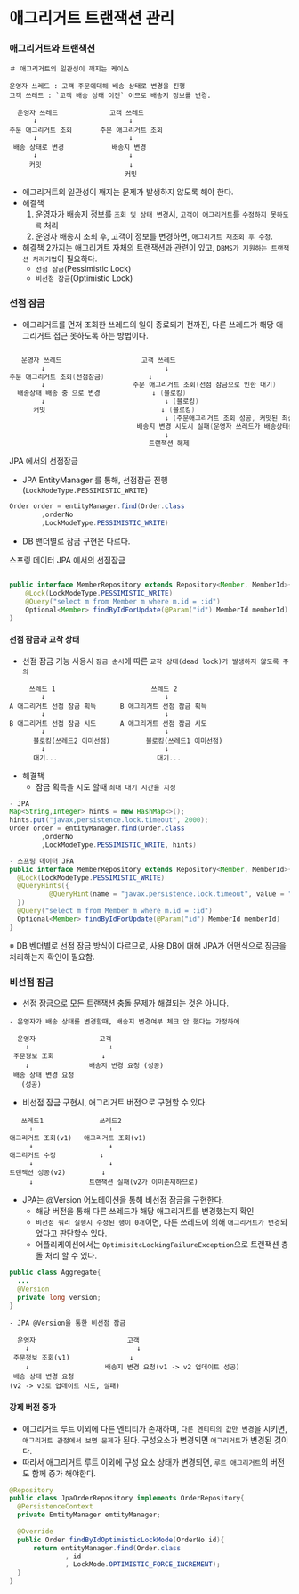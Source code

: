 # 애그리거트 트랜잭션 관리

### 애그리거트와 트랜잭션
````
＃ 애그리거트의 일관성이 깨지는 케이스

운영자 쓰레드 : 고객 주문에대해 배송 상태로 변경을 진행
고객 쓰레드 : `고객 배송 상태 이전` 이므로 배송지 정보를 변경.

  운영자 쓰레드             고객 쓰레드
      ↓                       ↓
주문 애그리거트 조회       주문 애그리거트 조회
      ↓                       ↓
 배송 상태로 변경            배송지 변경
      ↓                       ↓
     커밋                      ↓
                             커밋                                   
````
- 애그리거트의 일관성이 깨지는 문제가 발생하지 않도록 해야 한다.
- 해결책
  1. 운영자가 배송지 정보를 `조회 및 상태 변경`시, `고객이 애그리거트`를 `수정하지 못하도록` 처리
  2. 운영자 배송지 조회 후, 고객이 정보를 변경하면, `애그리거트 재조회 후 수정`.
- 해결책 2가지는 애그리거트 자체의 트랜잭션과 관련이 있고, `DBMS가 지원하는 트랜잭션 처리기법`이 필요하다.
  - `선점 잠금`(Pessimistic Lock)
  - `비선점 잠금`(Optimistic Lock)

### 선점 잠금
- 애그리거트를 먼저 조회한 쓰레드의 일이 종료되기 전까진, 다른 쓰레드가 해당 애그리거트 접근 못하도록 하는 방법이다.
```java

   운영자 쓰레드                    고객 쓰레드
        ↓                              ↓
주문 애그리거트 조회(선점잠금)           ↓
        ↓                      주문 애그리거트 조회(선점 잠금으로 인한 대기)
  배송상태 배송 중 으로 변경             ↓ (블로킹) 
        ↓                              ↓ (블로킹)
      커밋                             ↓ (블로킹)
                                       ↓ (주문애그리거트 조회 성공, 커밋된 최신데이터 조회함) 
                                배송지 변경 시도시 실패(운영자 쓰레드가 배송상태를 배송 중 으로 변경을 진행했으므로)
                                       ↓ 
                                   트랜잭션 해제
````
JPA 에서의 선점잠금
- JPA EntityManager 를 통해, 선점잠금 진행 (`LockModeType.PESSIMISTIC_WRITE`)
````JAVA
Order order = entityManager.find(Order.class
        ,orderNo
        ,LockModeType.PESSIMISTIC_WRITE)
````
- DB 밴더별로 잠금 구현은 다르다.

스프링 데이터 JPA 에서의 선점잠금
````JAVA

public interface MemberRepository extends Repository<Member, MemberId>{
    @Lock(LockModeType.PESSIMISTIC_WRITE)
    @Query("select m from Member m where m.id = :id")
    Optional<Member> findByIdForUpdate(@Param("id") MemberId memberId)
}
````


#### 선점 잠금과 교착 상태
- 선점 잠금 기능 사용시 `잠금 순서`에 따른 `교착 상태(dead lock)가 발생하지 않도록 주의`
````
     쓰레드 1                        쓰레드 2
        ↓                              ↓
A 애그리거트 선점 잠금 획득      B 애그리거트 선점 잠금 획득
        ↓                              ↓
B 애그리거트 선점 잠금 시도      A 애그리거트 선점 잠금 시도
        ↓                              ↓
      블로킹(쓰레드2 이미선점)         블로킹(쓰레드1 이미선점)  
        ↓                              ↓
      대기...                         대기...  
````
- 해결책
  - 잠금 획득을 시도 할때 `최대 대기 시간을 지정`
````JAVA
- JPA
Map<String,Integer> hints = new HashMap<>();
hints.put("javax,persistence.lock.timeout", 2000);
Order order = entityManager.find(Order.class
        ,orderNo
        ,LockModeType.PESSIMISTIC_WRITE, hints)
````
````JAVA
- 스프링 데이터 JPA
public interface MemberRepository extends Repository<Member, MemberId>{
  @Lock(LockModeType.PESSIMISTIC_WRITE)
  @QueryHints({
          @QueryHint(name = "javax.persistence.lock.timeout", value = "2000")
  })
  @Query("select m from Member m where m.id = :id")
  Optional<Member> findByIdForUpdate(@Param("id") MemberId memberId)
}
````
※ DB 벤더별로 선점 잠금 방식이 다르므로, 사용 DB에 대해 JPA가 어떤식으로 잠금을 처리하는지 확인이 필요함.

### 비선점 잠금
- 선점 잠금으로 모든 트랜잭션 충돌 문제가 해결되는 것은 아니다.
````
- 운영자가 배송 상태를 변경할때, 배송지 변경여부 체크 안 했다는 가정하에

  운영자                고객
    ↓                    ↓
 주문정보 조회            ↓
    ↓               배송지 변경 요청 (성공)
 배송 상태 변경 요청   
   (성공) 

````
- 비선점 잠금 구현시, 애그리거트 버전으로 구현할 수 있다.
````
   쓰레드1              쓰레드2
     ↓                   ↓
애그리거트 조회(v1)   애그리거트 조회(v1)
     ↓                   ↓
애그리거트 수정           ↓
     ↓                   ↓
트랜잭션 성공(v2)         ↓     
     ↓              트랜잭션 실패(v2가 이미존재하므로)
````
- JPA는 @Version 어노테이션을 통해 비선점 잠금을 구현한다.
  - 해당 버전을 통해 다른 쓰레드가 해당 애그리거트를 변경했는지 확인
  - `비선점 쿼리 실행시 수정된 행이 0개`이면, 다른 쓰레드에 의해 `애그리거트가 변경`되었다고 판단할수 있다. 
  - 어플리케이션에서는 `OptimisitcLockingFailureException`으로 트랜잭션 충돌 처리 할 수 있다.

````JAVA
public class Aggregate{
  ...
  @Version
  private long version;
}
````
````
- JPA @Version을 통한 비선점 잠금

  운영자                       고객
    ↓                           ↓
 주문정보 조회(v1)               ↓
    ↓                   배송지 변경 요청(v1 -> v2 업데이트 성공)
 배송 상태 변경 요청   
(v2 -> v3로 업데이트 시도, 실패) 
````
#### 강제 버전 증가
- 애그리거트 루트 이외에 다른 엔티티가 존재하며, `다른 엔티티의 값만 변경`을 시키면, `애그리거트 관점에서 보면 문제`가 된다. 구성요소가 변경되면 `애그리거트`가 변경된 것이다.
- 따라서 애그리거트 루트 이외에 구성 요소 상태가 변경되면, `루트 애그리거트`의 버전도 함께 증가 해야한다.
````java
@Repository
public class JpaOrderRepository implements OrderRepository{ 
  @PersistenceContext
  private EmtityManager emtityManager;
  
  @Override
  public Order findByIdOptimisticLockMode(OrderNo id){
      return entityManager.find(Order.class
              , id
              , LockMode.OPTIMISTIC_FORCE_INCREMENT);
  }
}
````